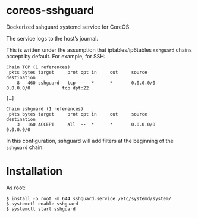 # coreos-sshguard
Dockerized sshguard systemd service for CoreOS.

The service logs to the host’s journal.

This is written under the assumption that iptables/ip6tables `sshguard` chains accept by default. For example, for SSH:

```
Chain TCP (1 references)
 pkts bytes target     prot opt in     out     source               destination         
    8   460 sshguard   tcp  --  *      *       0.0.0.0/0            0.0.0.0/0            tcp dpt:22

[…]

Chain sshguard (1 references)
 pkts bytes target     prot opt in     out     source               destination         
    3   160 ACCEPT     all  --  *      *       0.0.0.0/0            0.0.0.0/0           
```

In this configuration, sshguard will add filters at the beginning of the `sshguard` chain.

# Installation

As root:

```shell
$ install -o root -m 644 sshguard.service /etc/systemd/system/
$ systemctl enable sshguard
$ systemctl start sshguard
```
